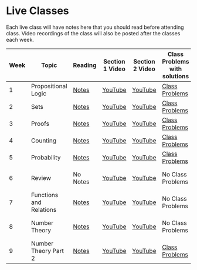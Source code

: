 # Live Classes

Each live class will have notes here that you should read before attending class.
Video recordings of the class will also be posted after the classes each week.

| Week | Topic                   | Reading                 | Section 1 Video      | Section 2 Video     |Class Problems with solutions      |Problem Set Solutions |
|------|-------------------------|-------------------------|----------------------|---------------------|-----------------------------------|----------------------|
| 1    | Propositional Logic     | [Notes][w1-notes]       | [YouTube][w1-video1] |[YouTube][w1-video2] |[Class Problems][w1-classproblems] |[Solutions][w1-psSols]|
| 2    | Sets                    | [Notes][w2-notes]       | [YouTube][w2-video1] |[YouTube][w2-video2] |[Class Problems][w2-classproblems] |[Solutions][w2-psSols]|
| 3    | Proofs                  | [Notes][w3-notes]       | [YouTube][w3-video1] |[YouTube][w3-video2] |[Class Problems][w3-classproblems] |[Solutions][w3-psSols]|
| 4    | Counting                | [Notes][w4-notes]       | [YouTube][w4-video1] |[YouTube][w4-video2] |[Class Problems][w4-classproblems] |[Solutions][w4-psSols]|
| 5    | Probability             | [Notes][w5-notes]       | [YouTube][w5-video1] |[YouTube][w5-video2] |[Class Problems][w5-classproblems] |[Solutions][w5-psSols]|
| 6    | Review                  | No Notes                | [YouTube][w6-video1] |[YouTube][w6-video2] |No Class Problems                  |No Problem Set        |
| 7    | Functions and Relations | [Notes][w7-notes]       | [YouTube][w7-video1] |[YouTube][w7-video2] |No Class Problems                  |[Solutions][w7-psSols]|
| 8    | Number Theory           | [Notes][w8-notes]       | [YouTube][w8-video1] |[YouTube][w8-video2] |No Class Problems                  |No Problem Set        |
| 9    | Number Theory Part 2    | [Notes][w9-notes]       | [YouTube][w9-video1] |[YouTube][w9-video2] |[Class Problems][w9-classproblems] |[Solutions][w9-psSols]|



[w1-notes]: https://www.wolframcloud.com/obj/scamach2/Published/Propositional%20Logic.nb
[w1-video1]: https://youtu.be/tK4Q-Dekuqk
[w1-video2]: https://youtu.be/Lhhxfi8yAUw
[w1-classproblems]: https://www.wolframcloud.com/obj/scamach2/Published/Propositional%20Logic%20class%20problems.nb
[w1-psSols]: https://www.wolframcloud.com/obj/scamach2/Published/Problem%20Set%201%20Solutions.nb

[w2-notes]: https://www.wolframcloud.com/obj/scamach2/Published/Introduction%20to%20Sets.nb
[w2-video1]: https://youtu.be/yakr-wBGQ8g
[w2-video2]: https://youtu.be/Z2M1HthW-Zg
[w2-classproblems]: https://www.wolframcloud.com/obj/scamach2/Published/Sets%20Class%20Problems%20Solutions.nb
[w2-psSols]: https://www.wolframcloud.com/obj/scamach2/Published/Problem%20Set%202%20Solutions.nb

[w3-notes]: https://www.wolframcloud.com/obj/scamach2/Published/Introduction%20to%20Proofs.nb
[w3-video1]: https://youtu.be/l66D36rKfBA
[w3-video2]: https://youtu.be/pHSM6GsrC30
[w3-classproblems]:https://www.wolframcloud.com/obj/scamach2/Published/Proofs%20Class%20Problems%20Solutions.nb
[w3-psSols]: https://www.wolframcloud.com/obj/scamach2/Published/Problem%20Set%203%20Solutions.nb

[w4-notes]: https://www.wolframcloud.com/obj/scamach2/Published/Introduction%20to%20Counting.nb
[w4-video1]: https://youtu.be/uaN7UYmnHb4
[w4-video2]: https://youtu.be/pK-MrD1tb2c
[w4-classproblems]: https://www.wolframcloud.com/obj/scamach2/Published/Counting%20Class%20Problems%20Solutions.nb
[w4-psSols]: https://www.wolframcloud.com/obj/scamach2/Published/Problem%20Set%204%20Solutions.nb

[w5-notes]: https://www.wolframcloud.com/obj/scamach2/Published/Introduction%20to%20Probability.nb
[w5-video1]: https://youtu.be/aUOzKpI_9nU
[w5-video2]: https://youtu.be/QRYCfrXjALU
[w5-classproblems]: https://www.wolframcloud.com/obj/scamach2/Published/Probability%20Class%20Problems%20Solutions.nb
[w5-psSols]: https://www.wolframcloud.com/obj/scamach2/Published/Problem%20Set%205%20Solutions.nb

[w6-notes]:https://mathematical-thinking.vercel.app/%5Bw3-video2%5D
[w6-video1]: https://youtu.be/pVM1R2n2nTo
[w6-video2]: https://youtu.be/ANtyunSekeo
[w6-classproblems]: https://mathematical-thinking.vercel.app/%5Bw3-video2%5D
[w6-psSols]: https://www.youtube.com/watch?v=dQw4w9WgXcQ

[w7-notes]:https://www.wolframcloud.com/obj/scamach2/Published/Introduction%20to%20Relations%20and%20Functions.nb
[w7-video1]: https://youtu.be/kvr7P0afiQU
[w7-video2]: https://youtu.be/1bTFwZzJJV4
[w7-classproblems]: https://mathematical-thinking.vercel.app/%5Bw3-video2%5D
[w7-psSols]: https://www.wolframcloud.com/obj/scamach2/Published/Problem%20Set%20Week%207%20Solutions.nb

[w8-notes]:https://www.wolframcloud.com/obj/scamach2/Published/Introduction%20to%20Number%20Theory.nb
[w8-video1]: https://youtu.be/Hv8WzRwTZdo
[w8-video2]: https://youtu.be/k1G3Wh2nBS0
[w8-classproblems]: https://mathematical-thinking.vercel.app/%5Bw3-video2%5D
[w8-psSols]: https://www.youtube.com/watch?v=dQw4w9WgXcQ

[w9-notes]:https://www.wolframcloud.com/obj/scamach2/Published/Introduction%20to%20Number%20Theory%20Part%202.nb
[w9-video1]: https://youtu.be/KKV6fMwGUjs
[w9-video2]: https://youtu.be/fkH33l44o_c
[w9-classproblems]: https://www.wolframcloud.com/obj/scamach2/Published/Number%20Theory%20Class%20Problems.nb
[w9-psSols]: https://www.youtube.com/watch?v=dQw4w9WgXcQ